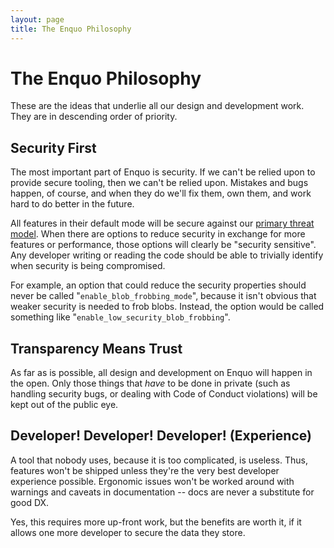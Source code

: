 ```yaml
---
layout: page
title: The Enquo Philosophy
---
```

# The Enquo Philosophy

These are the ideas that underlie all our design and development work.
They are in descending order of priority.


## Security First

The most important part of Enquo is security.
If we can't be relied upon to provide secure tooling, then we can't be relied upon.
Mistakes and bugs happen, of course, and when they do we'll fix them, own them, and work hard to do better in the future.

All features in their default mode will be secure against our [primary threat model](../threat-models#snapshot-security).
When there are options to reduce security in exchange for more features or performance, those options will clearly be "security sensitive".
Any developer writing or reading the code should be able to trivially identify when security is being compromised.

For example, an option that could reduce the security properties should never be called "`enable_blob_frobbing_mode`", because it isn't obvious that weaker security is needed to frob blobs.
Instead, the option would be called something like "`enable_low_security_blob_frobbing`".


## Transparency Means Trust

As far as is possible, all design and development on Enquo will happen in the open.
Only those things that *have* to be done in private (such as handling security bugs, or dealing with Code of Conduct violations) will be kept out of the public eye.


## Developer!  Developer!  Developer!  (Experience)

A tool that nobody uses, because it is too complicated, is useless.
Thus, features won't be shipped unless they're the very best developer experience possible.
Ergonomic issues won't be worked around with warnings and caveats in documentation -- docs are never a substitute for good DX.

Yes, this requires more up-front work, but the benefits are worth it, if it allows one more developer to secure the data they store.
